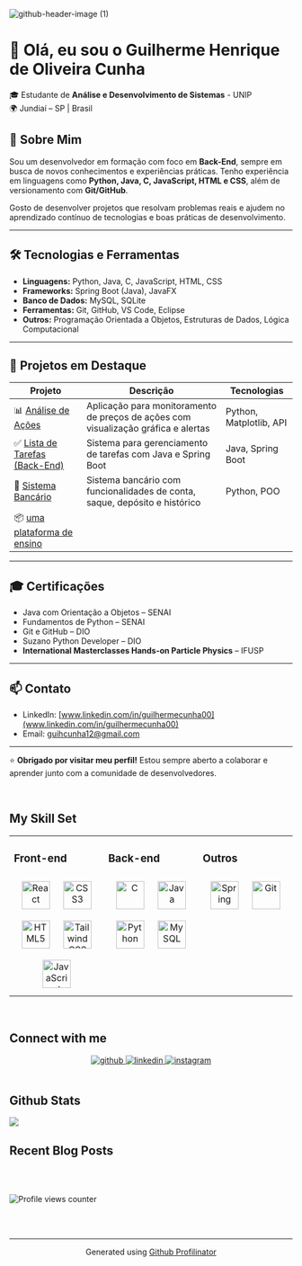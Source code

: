 ![github-header-image (1)](https://github.com/user-attachments/assets/0645d3e4-6d5a-4df5-8d65-d42d31802c78)
# 👋 Olá, eu sou o Guilherme Henrique de Oliveira Cunha

🎓 Estudante de **Análise e Desenvolvimento de Sistemas** - UNIP  
🌍 Jundiaí – SP | Brasil

## 🚀 Sobre Mim

Sou um desenvolvedor em formação com foco em **Back-End**, sempre em busca de novos conhecimentos e experiências práticas. Tenho experiência em linguagens como **Python, Java, C, JavaScript, HTML e CSS**, além de versionamento com **Git/GitHub**.

Gosto de desenvolver projetos que resolvam problemas reais e ajudem no aprendizado contínuo de tecnologias e boas práticas de desenvolvimento.

---

## 🛠️ Tecnologias e Ferramentas

- **Linguagens:** Python, Java, C, JavaScript, HTML, CSS
- **Frameworks:** Spring Boot (Java), JavaFX
- **Banco de Dados:** MySQL, SQLite
- **Ferramentas:** Git, GitHub, VS Code, Eclipse
- **Outros:** Programação Orientada a Objetos, Estruturas de Dados, Lógica Computacional

---

## 📂 Projetos em Destaque

| Projeto | Descrição | Tecnologias |
|--------|-----------|-------------|
| 📊 [Análise de Ações](https://github.com/guilhermecunha777/analysis) | Aplicação para monitoramento de preços de ações com visualização gráfica e alertas | Python, Matplotlib, API |
| ✅ [Lista de Tarefas (Back-End)](https://github.com/guilhermecunha777/lista-de-tarefas) | Sistema para gerenciamento de tarefas com Java e Spring Boot | Java, Spring Boot |
| 🏦 [Sistema Bancário](https://github.com/guilhermecunha777/sistema-bancario) | Sistema bancário com funcionalidades de conta, saque, depósito e histórico | Python, POO |
| 📦 [uma plataforma de ensino](https://github.com/guilhermecunha777/projeto-do-pim.git) | |  |


---

## 🎓 Certificações

- Java com Orientação a Objetos – SENAI
- Fundamentos de Python – SENAI
- Git e GitHub – DIO
- Suzano Python Developer – DIO
- **International Masterclasses Hands-on Particle Physics** – IFUSP

---

## 📫 Contato

- LinkedIn: [www.linkedin.com/in/guilhermecunha00](www.linkedin.com/in/guilhermecunha00)
- Email: guihcunha12@gmail.com

---

⭐ **Obrigado por visitar meu perfil!** Estou sempre aberto a colaborar e aprender junto com a comunidade de desenvolvedores.
  
  

<br/>  


## My Skill Set  
<table><tr><td valign="top" width="33%">



### Front-end  
<div align="center">  
<a href="https://reactjs.org/" target="_blank"><img style="margin: 10px" src="https://profilinator.rishav.dev/skills-assets/react-original-wordmark.svg" alt="React" height="50" /></a>  
<a href="https://www.w3schools.com/css/" target="_blank"><img style="margin: 10px" src="https://profilinator.rishav.dev/skills-assets/css3-original-wordmark.svg" alt="CSS3" height="50" /></a>  
<a href="https://en.wikipedia.org/wiki/HTML5" target="_blank"><img style="margin: 10px" src="https://profilinator.rishav.dev/skills-assets/html5-original-wordmark.svg" alt="HTML5" height="50" /></a>  
<a href="https://www.tailwindcss.com/" target="_blank"><img style="margin: 10px" src="https://profilinator.rishav.dev/skills-assets/tailwindcss.svg" alt="Tailwind CSS" height="50" /></a>  
<a href="https://www.javascript.com/" target="_blank"><img style="margin: 10px" src="https://profilinator.rishav.dev/skills-assets/javascript-original.svg" alt="JavaScript" height="50" /></a>  
</div>

</td><td valign="top" width="33%">



### Back-end  
<div align="center">  
<a href="https://www.cprogramming.com/" target="_blank"><img style="margin: 10px" src="https://profilinator.rishav.dev/skills-assets/c-original.svg" alt="C" height="50" /></a>  
<a href="https://www.java.com/" target="_blank"><img style="margin: 10px" src="https://profilinator.rishav.dev/skills-assets/java-original-wordmark.svg" alt="Java" height="50" /></a>  
<a href="https://www.python.org/" target="_blank"><img style="margin: 10px" src="https://profilinator.rishav.dev/skills-assets/python-original.svg" alt="Python" height="50" /></a>  
<a href="https://www.mysql.com/" target="_blank"><img style="margin: 10px" src="https://profilinator.rishav.dev/skills-assets/mysql-original-wordmark.svg" alt="MySQL" height="50" /></a>  
</div>

</td><td valign="top" width="33%">



### Outros  
<div align="center">  
<a href="https://docs.spring.io/spring-framework/docs/3.0.x/reference/expressions.html#:~:text=The%20Spring%20Expression%20Language%20(SpEL,and%20basic%20string%20templating%20functionality." target="_blank"><img style="margin: 10px" src="https://profilinator.rishav.dev/skills-assets/springio-icon.svg" alt="Spring" height="50" /></a>  
<a href="https://github.com/" target="_blank"><img style="margin: 10px" src="https://profilinator.rishav.dev/skills-assets/git-scm-icon.svg" alt="Git" height="50" /></a>  
</div>

</td></tr></table>  

<br/>  


## Connect with me  
<div align="center">
<a href="https://github.com/guilhermecunha777" target="_blank">
<img src=https://img.shields.io/badge/github-%2324292e.svg?&style=for-the-badge&logo=github&logoColor=white alt=github style="margin-bottom: 5px;" />
</a>
<a href="https://linkedin.com/in/guilhermecunha00" target="_blank">
<img src=https://img.shields.io/badge/linkedin-%231E77B5.svg?&style=for-the-badge&logo=linkedin&logoColor=white alt=linkedin style="margin-bottom: 5px;" />
</a>
<a href="https://instagram.com/sou0gui" target="_blank">
<img src=https://img.shields.io/badge/instagram-%23000000.svg?&style=for-the-badge&logo=instagram&logoColor=white alt=instagram style="margin-bottom: 5px;" />
</a>  
</div>  
  

<br/>  


## Github Stats  
<img src="https://github-readme-stats.vercel.app/api?username=guilhermecunha777&show_icons=true&count_private=true&hide_border=true" align="left" />  

<br/>  


## Recent Blog Posts  
  

<br/>  

  

<br/>  

![Profile views counter](https://komarev.com/ghpvc/?username=guilhermecunha777&&style=flat-square)  
  

<br/>  


<br />

----
<div align="center">Generated using <a href="https://profilinator.rishav.dev/" target="_blank">Github Profilinator</a></div>

